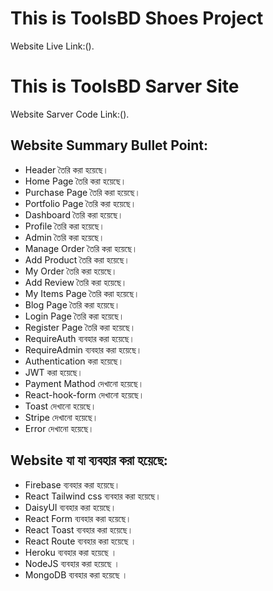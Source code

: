 # This is ToolsBD Shoes Project

Website Live Link:().

# This is ToolsBD Sarver Site

Website Sarver Code Link:().

## Website Summary Bullet Point:

* Header তৈরি করা হয়েছে।
* Home Page তৈরি করা হয়েছে।
* Purchase Page তৈরি করা হয়েছে।
* Portfolio Page তৈরি করা হয়েছে।
* Dashboard তৈরি করা হয়েছে।
* Profile তৈরি করা হয়েছে।
* Admin তৈরি করা হয়েছে।
* Manage Order তৈরি করা হয়েছে।
* Add Product তৈরি করা হয়েছে।
* My Order তৈরি করা হয়েছে।
* Add Review তৈরি করা হয়েছে।
* My Items Page তৈরি করা হয়েছে।
* Blog Page তৈরি করা হয়েছে।
* Login Page তৈরি করা হয়েছে।
* Register Page তৈরি করা হয়েছে।
* RequireAuth ব্যবহার করা হয়েছে।
* RequireAdmin ব্যবহার করা হয়েছে।
* Authentication করা হয়েছে।
* JWT করা হয়েছে।
* Payment Mathod দেখানো হয়েছে।
* React-hook-form দেখানো হয়েছে।
* Toast দেখানো হয়েছে।
* Stripe দেখানো হয়েছে।
* Error দেখানো হয়েছে।

## Website যা যা ব্যবহার করা হয়েছে:

* Firebase ব্যবহার করা হয়েছে।
* React Tailwind css ব্যবহার করা হয়েছে।
* DaisyUI ব্যবহার করা হয়েছে।
* React Form ব্যবহার করা হয়েছে।
* React Toast ব্যবহার করা হয়েছে।
* React Route ব্যবহার করা হয়েছে ।
* Heroku ব্যবহার করা হয়েছে ।
* NodeJS ব্যবহার করা হয়েছে ।
* MongoDB ব্যবহার করা হয়েছে ।

